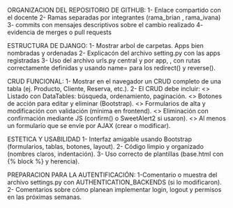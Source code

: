 ORGANIZACION DEL REPOSITORIO DE GITHUB:
    1- Enlace compartido con el docente
    2- Ramas separadas por integrantes (rama_brian , rama_ivana)
    3- commits con mensajes descriptivos sobre el cambio realizado
    4- evidencia de merges o pull requests

ESTRUCTURA DE DJANGO:
    1- Mostrar arbol de carpetas. Apps bien nombradas y ordenadas
    2- Explicacón del archivo setting.py con las apps registradas
    3- Uso del archivo urls.py central y por app, , con rutas correctamente definidas y usando name= para los redirect() y reverse().

CRUD FUNCIONAL:
    1- Mostrar en el navegador un CRUD completo de una tabla (ej. Producto, Cliente, Reserva, etc.).
    2- El CRUD debe incluir:
        <> Listado con DataTables: búsqueda, ordenamiento, paginación.
        <> Botones de acción para editar y eliminar (Bootstrap).
        <> Formularios de alta y modificación con validación (mínima en frontend).
        <> Eliminación con confirmación mediante JS (confirm() o SweetAlert2 si usaron).
        <> Al menos un formulario que se envíe por AJAX (crear o modificar).


ESTETICA Y USABILIDAD
    1- Interfaz amigable usando Bootstrap (formularios, tablas, botones, layout).
    2- Código limpio y organizado (nombres claros, indentación).
    3- Uso correcto de plantillas (base.html con {% block %} y herencia).

PREPARACION PARA LA AUTENTIFICACIÓN:
    1-Comentario o muestra del archivo settings.py con AUTHENTICATION_BACKENDS (si lo modificaron).
    2- Comentarios sobre cómo planean implementar login, logout y permisos en las próximas semanas.
